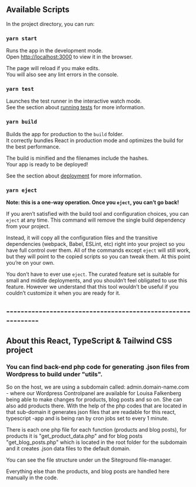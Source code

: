 ## Available Scripts

In the project directory, you can run:

### `yarn start`

Runs the app in the development mode.\
Open [http://localhost:3000](http://localhost:3000) to view it in the browser.

The page will reload if you make edits.\
You will also see any lint errors in the console.

### `yarn test`

Launches the test runner in the interactive watch mode.\
See the section about [running tests](https://facebook.github.io/create-react-app/docs/running-tests) for more information.

### `yarn build`

Builds the app for production to the `build` folder.\
It correctly bundles React in production mode and optimizes the build for the best performance.

The build is minified and the filenames include the hashes.\
Your app is ready to be deployed!

See the section about [deployment](https://facebook.github.io/create-react-app/docs/deployment) for more information.

### `yarn eject`

**Note: this is a one-way operation. Once you `eject`, you can’t go back!**

If you aren’t satisfied with the build tool and configuration choices, you can `eject` at any time. This command will remove the single build dependency from your project.

Instead, it will copy all the configuration files and the transitive dependencies (webpack, Babel, ESLint, etc) right into your project so you have full control over them. All of the commands except `eject` will still work, but they will point to the copied scripts so you can tweak them. At this point you’re on your own.

You don’t have to ever use `eject`. The curated feature set is suitable for small and middle deployments, and you shouldn’t feel obligated to use this feature. However we understand that this tool wouldn’t be useful if you couldn’t customize it when you are ready for it.

## ------------------------------------------------------------

## About this React, TypeScript & Tailwind CSS project

### You can find back-end php code for generating .json files from Wordpress to build under "utils".

So on the host, we are using a subdomain called: admin.domain-name.com - where our Wordpress Controlpanel are available for Louisa Falkenberg being
able to make changes for products, blog posts and so on. She can also add products there. With the help of the php codes that are located in that sub-domain
it generates json files that are readable for this react, typescript -app and is being ran by cron jobs set to every 1 minute.

There is each one php file for each function (products and blog posts), for products it is "get_product_data.php" and for blog posts "get_blog_posts.php" which is located in the root folder for the subdomain and it creates .json data files to the default domain.

You can see the file structure under un the Siteground file-manager.

Everything else than the products, and blog posts are handled here manually in the code.
